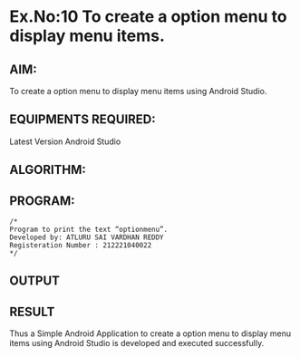 
# Ex.No:10 To create a option menu to display menu items.


## AIM:

To create a option menu to display menu items using Android Studio.

## EQUIPMENTS REQUIRED:

Latest Version Android Studio

## ALGORITHM:



## PROGRAM:
```
/*
Program to print the text “optionmenu”.
Developed by: ATLURU SAI VARDHAN REDDY
Registeration Number : 212221040022
*/
```

## OUTPUT




## RESULT
Thus a Simple Android Application to create a option menu to display menu items using Android Studio is developed and executed successfully.
